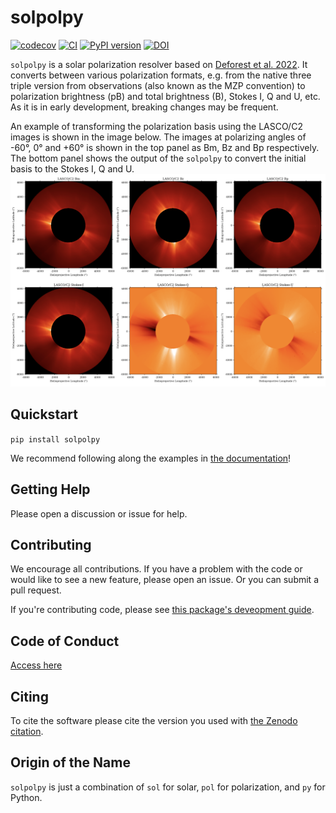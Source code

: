 # solpolpy
[![codecov](https://codecov.io/gh/punch-mission/solpolpy/branch/main/graph/badge.svg?token=835TUH7CKI)](https://codecov.io/gh/punch-mission/solpolpy)
[![CI](https://github.com/punch-mission/solpolpy/actions/workflows/CI.yml/badge.svg)](https://github.com/punch-mission/solpolpy/actions/workflows/CI.yml)
[![PyPI version](https://badge.fury.io/py/solpolpy.svg)](https://badge.fury.io/py/solpolpy)
[![DOI](https://zenodo.org/badge/498801276.svg)](https://zenodo.org/doi/10.5281/zenodo.10076326)

`solpolpy` is a solar polarization resolver based on [Deforest et al. 2022](https://doi.org/10.3847/1538-4357/ac43b6).
It converts between various polarization formats, e.g. from the native three triple version from observations
(also known as the MZP convention) to polarization brightness (pB) and total brightness (B), Stokes I, Q and U, etc.
As it is in early development, breaking changes may be frequent.

An example of transforming the polarization basis using the LASCO/C2 images is
shown in the image below.  The images at polarizing angles of -60°, 0° and +60° is shown in the top panel as
Bm, Bz and Bp respectively. The bottom panel shows the output of the `solpolpy` to convert the initial basis
to the Stokes I, Q and U.
![Example result image](eg_image.png)

## Quickstart
`pip install solpolpy`

We recommend following along the examples in [the documentation](https://solpolpy.readthedocs.io/en/latest/quickstart.html)!

## Getting Help
Please open a discussion or issue for help.

## Contributing
We encourage all contributions.
If you have a problem with the code or would like to see a new feature, please open an issue.
Or you can submit a pull request.

If you're contributing code, please see [this package's deveopment guide](https://solpolpy.readthedocs.io/en/latest/development.html).

## Code of Conduct
[Access here](CODE_OF_CONDUCT.md)

## Citing
To cite the software please cite the version you used with [the Zenodo citation](https://zenodo.org/records/10289143).

## Origin of the Name
`solpolpy` is just a combination of `sol` for solar, `pol` for polarization, and `py` for Python.
